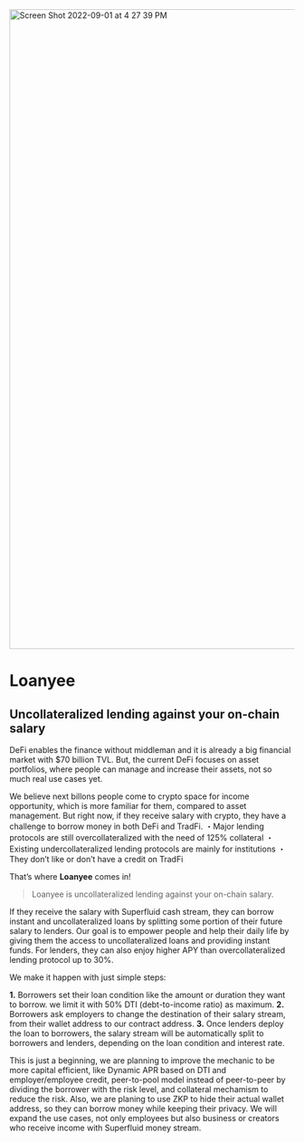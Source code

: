 <img width="1131" alt="Screen Shot 2022-09-01 at 4 27 39 PM" src="https://user-images.githubusercontent.com/102403069/188029139-2acd43c5-d745-4591-a1ae-1f60666caa7b.png">


# Loanyee
## Uncollateralized lending against your on-chain salary 

DeFi enables the finance without middleman and it is already a big financial market with $70 billion TVL. But, the current DeFi focuses on asset portfolios, where people can manage and increase their assets, not so much real use cases yet.

We believe next billons people come to crypto space for income opportunity, which is more familiar for them, compared to asset management.
But right now, if they receive salary with crypto, they have a challenge to borrow money in both DeFi and TradFi. 
・Major lending protocols are still overcollateralized with the need of 125% collateral
・Existing undercollateralized lending protocols are mainly for institutions
・They don’t like or don’t have a credit on TradFi

That’s where **Loanyee** comes in!
>Loanyee is uncollateralized lending against your on-chain salary. 

If they receive the salary with Superfluid cash stream, they can borrow instant and uncollateralized loans by splitting some portion of their future salary to lenders.
Our goal is to empower people and help their daily life by giving them the access to uncollateralized loans and providing instant funds. 
For lenders, they can also enjoy higher APY than overcollateralized lending protocol up to 30%.

We make it happen with just simple steps: 

**1.** Borrowers set their loan condition like the amount or duration they want to borrow. we limit it with 50% DTI (debt-to-income ratio) as maximum.
**2.** Borrowers ask employers to change the destination of their salary stream, from their wallet address to our contract address.
**3.** Once lenders deploy the loan to borrowers, the salary stream will be automatically split to borrowers and lenders, depending on the loan condition and interest rate.

This is just a beginning, we are planning to improve the mechanic to be more capital efficient, like Dynamic APR based on DTI and employer/employee credit, peer-to-pool model instead of peer-to-peer by dividing the borrower with the risk level, and collateral mechamism to reduce the risk.
Also, we are planing to use ZKP to hide their actual wallet address, so they can borrow money while keeping their privacy.
We will expand the use cases, not only employees but also business or creators who receive income with Superfluid money stream.
